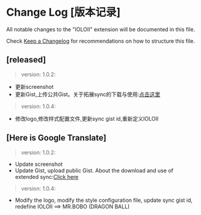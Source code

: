 # Change Log [版本记录]

All notable changes to the "IOLOII" extension will be documented in this file.

Check [Keep a Changelog](http://keepachangelog.com/) for recommendations on how to structure this file.

## [released]

> version: 1.0.2:
- 更新screenshot
- 更新Gist,上传公共Gist。关于拓展sync的下载与使用:[点击这里](https://marketplace.visualstudio.com/items?itemName=Shan.code-settings-sync)

> version: 1.0.4:
- 修改logo,修改样式配置文件,更新sync gist id,重新定义IOLOII


## [Here is Google Translate]
> version: 1.0.2:
- Update screenshot
- Update Gist, upload public Gist. About the download and use of extended sync:[Click here](https://marketplace.visualstudio.com/items?itemName=Shan.code-settings-sync)

> version: 1.0.4:
- Modify the logo, modify the style configuration file, update sync gist id, redefine IOLOII ==> MR.BOBO (DRAGON BALL)
